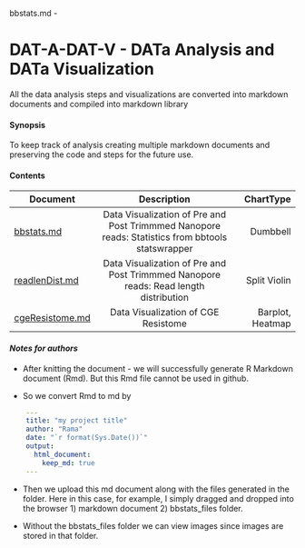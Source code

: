 bbstats.md - 
# DAT-A-DAT-V - DATa Analysis and DATa Visualization

All the data analysis steps and visualizations are converted into markdown documents and compiled into markdown library

#### **Synopsis**

To keep track of analysis creating multiple markdown documents and preserving the code and steps for the future use.
 
#### Contents 
 
| Document      | Description   | ChartType |
| ------------- |:-------------:| -----:|
| [bbstats.md](https://github.com/ramadatta/CPWorkFlow/blob/main/Rmarkdown/bbstats.md) | Data Visualization of Pre and Post Trimmmed Nanopore reads: Statistics from bbtools statswrapper | Dumbbell |
| [readlenDist.md](https://github.com/ramadatta/CPWorkFlow/blob/main/Rmarkdown/readlenDist.md) | Data Visualization of Pre and Post Trimmmed Nanopore reads: Read length distribution | Split Violin|
| [cgeResistome.md](https://github.com/ramadatta/CPWorkFlow/blob/main/Rmarkdown/cgeResistome.md)| Data Visualization of CGE Resistome  | Barplot, Heatmap|



#### *Notes for authors*

* After knitting the document -  we will successfully generate R Markdown document (Rmd). But this Rmd file cannot be used in github. 

* So we convert Rmd to md by 

``` yaml
    ---
    title: "my project title"
    author: "Rama"
    date: "`r format(Sys.Date())`"
    output:
      html_document:
        keep_md: true
    ---
```

* Then we upload this md document along with the files generated in the folder. Here in this case, for example, I simply dragged and dropped into the browser 1) markdown document 2) bbstats_files folder.

* Without the bbstats_files folder we can view images since images are stored in that folder.


